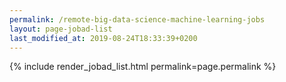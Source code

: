 ```yaml
---
permalink: /remote-big-data-science-machine-learning-jobs
layout: page-jobad-list
last_modified_at: 2019-08-24T18:33:39+0200
---
```

{% include render_jobad_list.html permalink=page.permalink %}
